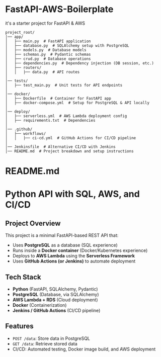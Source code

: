# FastAPI-AWS-Boilerplate
it's a starter project for FastAPI &amp; AWS
```
project_root/
│── app/
│   ├── main.py  # FastAPI application
│   ├── database.py  # SQLAlchemy setup with PostgreSQL
│   ├── models.py  # Database models
│   ├── schemas.py  # Pydantic schemas
│   ├── crud.py  # Database operations
│   ├── dependencies.py  # Dependency injection (DB session, etc.)
│   ├── routers/
│   │   ├── data.py  # API routes
│
│── tests/
│   ├── test_main.py  # Unit tests for API endpoints
│
│── docker/
│   ├── Dockerfile  # Container for FastAPI app
│   ├── docker-compose.yml  # Setup for PostgreSQL & API locally
│
│── deploy/
│   ├── serverless.yml  # AWS Lambda deployment config
│   ├── requirements.txt  # Dependencies
│
│── .github/
│   ├── workflows/
│   │   ├── ci-cd.yml  # GitHub Actions for CI/CD pipeline
│
│── Jenkinsfile  # Alternative CI/CD with Jenkins
│── README.md  # Project breakdown and setup instructions
```
# README.md

# Python API with SQL, AWS, and CI/CD

## Project Overview
This project is a minimal FastAPI-based REST API that:
- Uses **PostgreSQL** as a database (SQL experience)
- Runs inside a **Docker container** (Docker/Kubernetes experience)
- Deploys to **AWS Lambda** using the **Serverless Framework**
- Uses **GitHub Actions (or Jenkins)** to automate deployment

## Tech Stack
- **Python** (FastAPI, SQLAlchemy, Pydantic)
- **PostgreSQL** (Database, via SQLAlchemy)
- **AWS Lambda + RDS** (Cloud deployment)
- **Docker** (Containerization)
- **Jenkins / GitHub Actions** (CI/CD pipeline)

## Features
- `POST /data`: Store data in PostgreSQL
- `GET /data`: Retrieve stored data
- CI/CD: Automated testing, Docker image build, and AWS deployment
